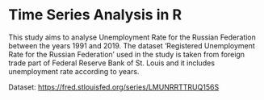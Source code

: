 # Time Series Analysis in R

This study aims to analyse Unemployment Rate for the Russian Federation between the
years 1991 and 2019. The dataset ‘Registered Unemployment Rate for the Russian Federation’
used in the study is taken from foreign trade part of Federal Reserve Bank of St. Louis and it
includes unemployment rate according to years.

Dataset: https://fred.stlouisfed.org/series/LMUNRRTTRUQ156S
